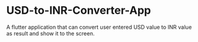 # USD-to-INR-Converter-App
A flutter application that can convert user entered USD value to INR value as result and show it to the screen.
